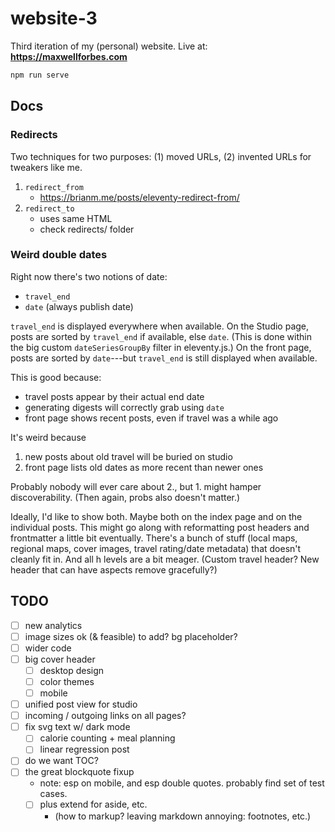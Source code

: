 # website-3

Third iteration of my (personal) website. Live at: **https://maxwellforbes.com**

```bash
npm run serve
```

## Docs

### Redirects

Two techniques for two purposes: (1) moved URLs, (2) invented URLs for tweakers like me.

1. `redirect_from`
    - https://brianm.me/posts/eleventy-redirect-from/
2. `redirect_to`
    - uses same HTML
    - check redirects/ folder

### Weird double dates

Right now there's two notions of date:
- `travel_end`
- `date` (always publish date)

`travel_end` is displayed everywhere when available. On the Studio page, posts are sorted by `travel_end` if available, else `date`. (This is done within the big custom `dateSeriesGroupBy` filter in eleventy.js.) On the front page, posts are sorted by `date`---but `travel_end` is still displayed when available.

This is good because:
- travel posts appear by their actual end date
- generating digests will correctly grab using `date`
- front page shows recent posts, even if travel was a while ago

It's weird because
1. new posts about old travel will be buried on studio
2. front page lists old dates as more recent than newer ones

Probably nobody will ever care about 2., but 1. might hamper discoverability. (Then again, probs also doesn't matter.)

Ideally, I'd like to show both. Maybe both on the index page and on the individual posts. This might go along with reformatting post headers and frontmatter a little bit eventually. There's a bunch of stuff (local maps, regional maps, cover images, travel rating/date metadata) that doesn't cleanly fit in. And all h levels are a bit meager. (Custom travel header? New header that can have aspects remove gracefully?)


## TODO

- [ ] new analytics
- [ ] image sizes ok (& feasible) to add? bg placeholder?
- [ ] wider code
- [ ] big cover header
    - [ ] desktop design
    - [ ] color themes
    - [ ] mobile
- [ ] unified post view for studio
- [ ] incoming / outgoing links on all pages?
- [ ] fix svg text w/ dark mode
    - [ ] calorie counting + meal planning
    - [ ] linear regression post
- [ ] do we want TOC?
- [ ] the great blockquote fixup
    - note: esp on mobile, and esp double quotes. probably find set of test cases.
    - [ ] plus extend for aside, etc.
        - (how to markup? leaving markdown annoying: footnotes, etc.)
